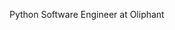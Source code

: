 
Python Software Engineer at Oliphant
<!---
PizzaMGx/PizzaMGx is a ✨ special ✨ repository because its `README.md` (this file) appears on your GitHub profile.
You can click the Preview link to take a look at your changes.
--->
